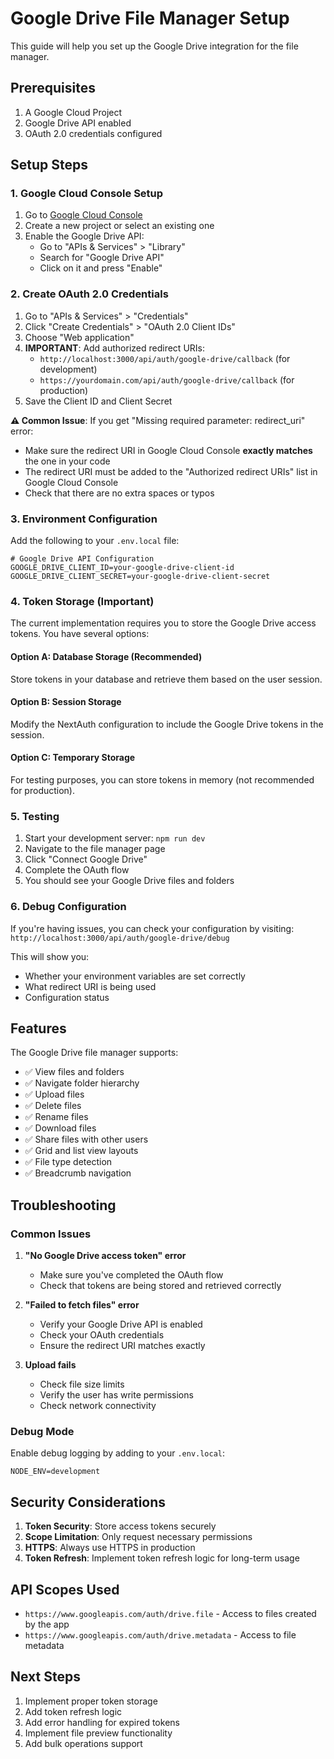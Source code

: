 # Google Drive File Manager Setup

This guide will help you set up the Google Drive integration for the file manager.

## Prerequisites

1. A Google Cloud Project
2. Google Drive API enabled
3. OAuth 2.0 credentials configured

## Setup Steps

### 1. Google Cloud Console Setup

1. Go to [Google Cloud Console](https://console.cloud.google.com/)
2. Create a new project or select an existing one
3. Enable the Google Drive API:
   - Go to "APIs & Services" > "Library"
   - Search for "Google Drive API"
   - Click on it and press "Enable"

### 2. Create OAuth 2.0 Credentials

1. Go to "APIs & Services" > "Credentials"
2. Click "Create Credentials" > "OAuth 2.0 Client IDs"
3. Choose "Web application"
4. **IMPORTANT**: Add authorized redirect URIs:
   - `http://localhost:3000/api/auth/google-drive/callback` (for development)
   - `https://yourdomain.com/api/auth/google-drive/callback` (for production)
5. Save the Client ID and Client Secret

**⚠️ Common Issue**: If you get "Missing required parameter: redirect_uri" error:
- Make sure the redirect URI in Google Cloud Console **exactly matches** the one in your code
- The redirect URI must be added to the "Authorized redirect URIs" list in Google Cloud Console
- Check that there are no extra spaces or typos

### 3. Environment Configuration

Add the following to your `.env.local` file:

```env
# Google Drive API Configuration
GOOGLE_DRIVE_CLIENT_ID=your-google-drive-client-id
GOOGLE_DRIVE_CLIENT_SECRET=your-google-drive-client-secret
```

### 4. Token Storage (Important)

The current implementation requires you to store the Google Drive access tokens. You have several options:

#### Option A: Database Storage (Recommended)
Store tokens in your database and retrieve them based on the user session.

#### Option B: Session Storage
Modify the NextAuth configuration to include the Google Drive tokens in the session.

#### Option C: Temporary Storage
For testing purposes, you can store tokens in memory (not recommended for production).

### 5. Testing

1. Start your development server: `npm run dev`
2. Navigate to the file manager page
3. Click "Connect Google Drive"
4. Complete the OAuth flow
5. You should see your Google Drive files and folders

### 6. Debug Configuration

If you're having issues, you can check your configuration by visiting:
`http://localhost:3000/api/auth/google-drive/debug`

This will show you:
- Whether your environment variables are set correctly
- What redirect URI is being used
- Configuration status

## Features

The Google Drive file manager supports:

- ✅ View files and folders
- ✅ Navigate folder hierarchy
- ✅ Upload files
- ✅ Delete files
- ✅ Rename files
- ✅ Download files
- ✅ Share files with other users
- ✅ Grid and list view layouts
- ✅ File type detection
- ✅ Breadcrumb navigation

## Troubleshooting

### Common Issues

1. **"No Google Drive access token" error**
   - Make sure you've completed the OAuth flow
   - Check that tokens are being stored and retrieved correctly

2. **"Failed to fetch files" error**
   - Verify your Google Drive API is enabled
   - Check your OAuth credentials
   - Ensure the redirect URI matches exactly

3. **Upload fails**
   - Check file size limits
   - Verify the user has write permissions
   - Check network connectivity

### Debug Mode

Enable debug logging by adding to your `.env.local`:

```env
NODE_ENV=development
```

## Security Considerations

1. **Token Security**: Store access tokens securely
2. **Scope Limitation**: Only request necessary permissions
3. **HTTPS**: Always use HTTPS in production
4. **Token Refresh**: Implement token refresh logic for long-term usage

## API Scopes Used

- `https://www.googleapis.com/auth/drive.file` - Access to files created by the app
- `https://www.googleapis.com/auth/drive.metadata` - Access to file metadata

## Next Steps

1. Implement proper token storage
2. Add token refresh logic
3. Add error handling for expired tokens
4. Implement file preview functionality
5. Add bulk operations support
